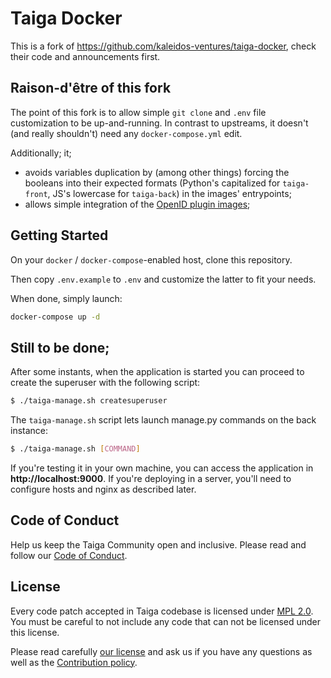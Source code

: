 # Taiga Docker

This is a fork of https://github.com/kaleidos-ventures/taiga-docker, check their code and announcements first.

## Raison-d'être of this fork

The point of this fork is to allow simple `git clone` and `.env` file customization to be up-and-running. In contrast to upstreams, it doesn't (and really shouldn't) need any `docker-compose.yml` edit.

Additionally; it;
* avoids variables duplication by (among other things) forcing the booleans into their expected formats (Python's capitalized for `taiga-front`, JS's lowercase for `taiga-back`) in the images' entrypoints;
* allows simple integration of the [OpenID plugin images](https://github.com/robrotheram/taiga-contrib-openid-auth);

## Getting Started

On your `docker` / `docker-compose`-enabled host, clone this repository.

Then copy `.env.example` to `.env` and customize the latter to fit your needs.

When done, simply launch:
```sh
docker-compose up -d
```

## Still to be done;

After some instants, when the application is started you can proceed to create the superuser with the following script:

```sh
$ ./taiga-manage.sh createsuperuser
```

The `taiga-manage.sh` script lets launch manage.py commands on the
back instance:

```sh
$ ./taiga-manage.sh [COMMAND]
```

If you're testing it in your own machine, you can access the application in **http://localhost:9000**. If you're deploying in a server, you'll need to configure hosts and nginx as described later.


## Code of Conduct

Help us keep the Taiga Community open and inclusive. Please read and follow our [Code of Conduct](https://github.com/kaleidos-ventures/code-of-conduct/blob/main/CODE_OF_CONDUCT.md).

## License

Every code patch accepted in Taiga codebase is licensed under [MPL 2.0](LICENSE). You must be careful to not include any code that can not be licensed under this license.

Please read carefully [our license](LICENSE) and ask us if you have any questions as well as the [Contribution policy](https://github.com/kaleidos-ventures/taiga-docker/blob/main/CONTRIBUTING.md).
